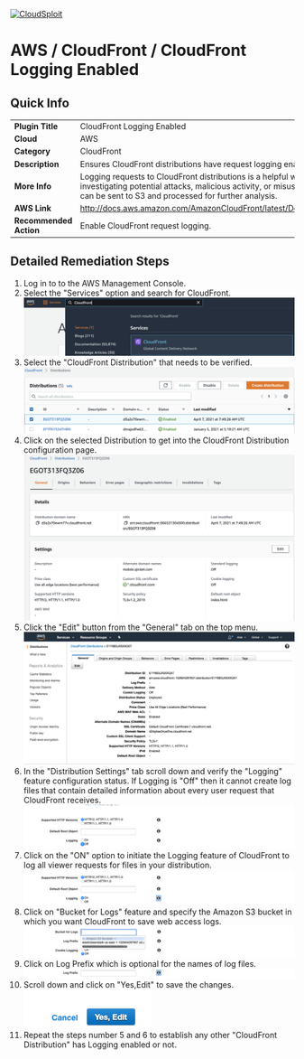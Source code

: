 [![CloudSploit](https://cloudsploit.com/img/logo-new-big-text-100.png "CloudSploit")](https://cloudsploit.com)

# AWS / CloudFront / CloudFront Logging Enabled

## Quick Info

| | |
|-|-|
| **Plugin Title** | CloudFront Logging Enabled |
| **Cloud** | AWS |
| **Category** | CloudFront |
| **Description** | Ensures CloudFront distributions have request logging enabled. |
| **More Info** | Logging requests to CloudFront distributions is a helpful way of detecting and investigating potential attacks, malicious activity, or misuse of backend resources. Logs can be sent to S3 and processed for further analysis. |
| **AWS Link** | http://docs.aws.amazon.com/AmazonCloudFront/latest/DeveloperGuide/AccessLogs.html |
| **Recommended Action** | Enable CloudFront request logging. |

## Detailed Remediation Steps
1. Log in to to the AWS Management Console.
2. Select the "Services" option and search for CloudFront. </br> <img src="/resources/aws/cloudfront/cloudfront-logging-enabled/step2.png"/>
3. Select the "CloudFront Distribution" that needs to be verified.</br> <img src="/resources/aws/cloudfront/cloudfront-logging-enabled/step3.png"/>
4. Click on the selected Distribution to get into the CloudFront Distribution configuration page. </br><img src="/resources/aws/cloudfront/cloudfront-logging-enabled/step4.png"/>
5. Click the "Edit" button from the  "General" tab on the top menu. </br> <img src="/resources/aws/cloudfront/cloudfront-logging-enabled/step5.png"/>
6. In the "Distribution Settings" tab scroll down and verify the "Logging" feature configuration status. If Logging is "Off" then it cannot create log files that contain detailed information about every user request that CloudFront receives.</br> <img src="/resources/aws/cloudfront/cloudfront-logging-enabled/step6.png"/>
7. Click on the "ON" option to initiate the Logging feature of CloudFront to log all viewer requests for files in your distribution.</br> <img src="/resources/aws/cloudfront/cloudfront-logging-enabled/step7.png"/>
8. Click on "Bucket for Logs" feature and specify the Amazon S3 bucket in which you want CloudFront to save web access logs.</br> <img src="/resources/aws/cloudfront/cloudfront-logging-enabled/step8.png"/>
9. Click on Log Prefix which is optional for the names of log files.</br> <img src="/resources/aws/cloudfront/cloudfront-logging-enabled/step9.png"/>
10. Scroll down and click on "Yes,Edit" to save the changes.</br><img src="/resources/aws/cloudfront/cloudfront-logging-enabled/step10.png"/>
11. Repeat the steps number 5 and 6 to establish any other "CloudFront Distribution" has Logging enabled or not.
